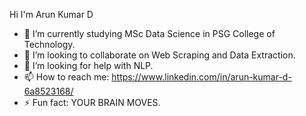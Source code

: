 Hi I'm Arun Kumar D

- 🌱 I’m currently studying MSc Data Science in PSG College of Technology.
- 👯 I’m looking to collaborate on Web Scraping and Data Extraction.
- 🤔 I’m looking for help with NLP.
- 📫 How to reach me: https://www.linkedin.com/in/arun-kumar-d-6a8523168/
- ⚡ Fun fact: YOUR BRAIN MOVES.

